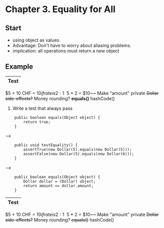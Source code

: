 # Chapter 3. Equality for All

## Start
- using object as values.
- Advantage: Don't have to worry about aliasing problems.
- implication: all operations must return a new object

## Example

| Test |
| ----------- |
$5 + 10 CHF = $10 if rate is 2:1
~~$5 * 2 = $10~~
Make "amount" private
~~Dollar side-effects?~~
Money rounding?
**equals()**
hashCode()

1. Write a test that always pass
```
    public boolean equals(Object object) {
        return true;
    }
```
-->
```
    public void testEquality() {
        assertTrue(new Dollar(5).equals(new Dollar(5)));
        assertFalse(new Dollar(5).equals(new Dollar(6)));
    }
```
-->
```
    public boolean equals(Object object) {
        Dollar dollar = (Dollar) object;
        return amount == dollar.amount;
    }
```

| Test |
| ----------- |
$5 + 10 CHF = $10 if rate is 2:1
~~$5 * 2 = $10~~
Make "amount" private
~~Dollar side-effects?~~
Money rounding?
~~equals()~~
hashCode()
